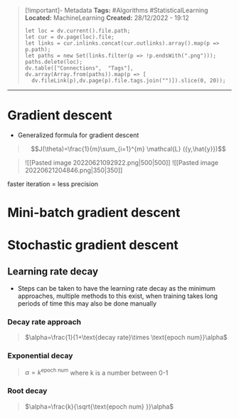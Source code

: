 > [!important]- Metadata
> **Tags:** #Algorithms #StatisticalLearning 
> **Located:** MachineLearning
> **Created:** 28/12/2022 - 19:12
> ```dataviewjs
>let loc = dv.current().file.path;
>let cur = dv.page(loc).file;
>let links = cur.inlinks.concat(cur.outlinks).array().map(p => p.path);
>let paths = new Set(links.filter(p => !p.endsWith(".png")));
>paths.delete(loc);
>dv.table(["Connections",  "Tags"], dv.array(Array.from(paths)).map(p => [
>   dv.fileLink(p),dv.page(p).file.tags.join("")]).slice(0, 20));
> ```

___
# Gradient descent
 - Generalized formula for gradient descent

> $$J(\theta)=\frac{1}{m}\sum_{i=1}^{m} \mathcal{L} ({y,\hat{y}})$$

> ![[Pasted image 20220621092922.png|500|500]]
> ![[Pasted image 20220621204846.png|350|350]]

faster iteration = less precision
# Mini-batch gradient descent
# Stochastic gradient descent
## Learning rate decay
- Steps can be taken to have the learning rate decay as the minimum approaches, multiple methods to this exist, when training takes long periods of time this may also be done manually
### Decay rate approach

> $\alpha=\frac{1}{1+\text{decay rate}\times \text{epoch num}}\alpha$

### Exponential decay

> $\alpha=k^\text{epoch num}$
> $\text{where k is a number between 0-1}$

### Root decay

> $\alpha=\frac{k}{\sqrt{\text{epoch num} }}\alpha$
